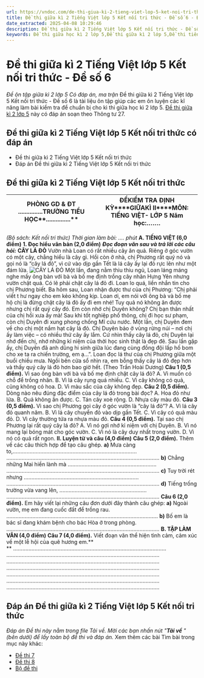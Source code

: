 ```yaml
---
url: https://vndoc.com/de-thi-giua-ki-2-tieng-viet-lop-5-ket-noi-tri-thuc-de-so-6-336648
title: Đề thi giữa kì 2 Tiếng Việt lớp 5 Kết nối tri thức - Đề số 6 - Đề ôn tập giữa kì 2 lớp 5 Có đáp án, ma trận - VnDoc.com
date_extracted: 2025-04-08 10:29:46
description: Đề thi giữa kì 2 Tiếng Việt lớp 5 Kết nối tri thức - Đề số 6 là tài liệu tham khảo bao gồm đáp án và bảng ma trận đề thi giúp các em học sinh ôn tập, ôn thi hiệu quả cho bài thi giữa học kì 2 lớp 5 đạt kết quả cao.
keywords: Đề thi giữa học kì 2 lớp 5,Đề thi giữa kì 2 lớp 5,Đề thi tiếng việt lớp 5 giữa học kì 2,đề thi giữa kì 2 môn tiếng việt lớp 5,Đề thi giữa học kì 2 môn Tiếng Việt lớp 5 theo Thông tư 27,Đề thi giữa học kì 2 môn tiếng việt lớp 5,đáp án đề thi giữa học kì 2 môn tiếng việt lớp 5,đề kiểm tra học kì 2 lớp 5 môn tiếng việt,Đề thi giữa học kì 2 lớp 5 Kết nối tri thức,Đề thi giữa học kì 2 lớp 5 môn Tiếng Việt Kết nối tri thức
---
```


# Đề thi giữa kì 2 Tiếng Việt lớp 5 Kết nối tri thức - Đề số 6
 _Đề ôn tập giữa kì 2 lớp 5 Có đáp án, ma trận_
Đề thi giữa kì 2 Tiếng Việt lớp 5 Kết nối tri thức - Đề số 6 là tài liệu ôn tập giúp các em ôn luyện các kĩ năng làm bài kiểm tra để chuẩn bị cho kì thi giữa học kì 2 lớp 5. [Đề thi giữa kì 2 lớp 5](<https://vndoc.com/de-thi-giua-ki-2-lop5>) này có đáp án soạn theo Thông tư 27.
## Đề thi giữa kì 2 Tiếng Việt lớp 5 Kết nối tri thức có đáp án
  * Đề thi giữa kì 2 Tiếng Việt lớp 5 Kết nối tri thức
  * Đáp án Đề thi giữa kì 2 Tiếng Việt lớp 5 Kết nối tri thức

## **Đề thi giữa kì 2 Tiếng Việt lớp 5 Kết nối tri thức**
PHÒNG GD & ĐT ...............**TRƯỜNG TIỂU HỌC****...............**| ******ĐỀ********KIỂM TRA ĐỊNH KỲ********GIỮA****KÌ I****I****MÔN: TIẾNG VIỆT- LỚP 5** Năm học:…….  
---|---  
_\(Bộ sách: Kết nối tri thức\)_
_Thời gian làm bài: .... phút_
**A. TIẾNG VIỆT \(6,0 điểm\)**
**1\. Đọc hiểu văn bản \(2,0 điểm\)**
**_Đọc đoạn văn sau và trả lời các câu hỏi:_**
**CÂY LÁ ĐỎ**
Vườn nhà Loan có rất nhiều cây ăn quả. Riêng ở góc vườn có một cây, chẳng hiểu là cây gì. Hồi còn ở nhà, chị Phương rất quý nó và gọi nó là “cây lá đỏ”, vì cứ vào dịp gần Tết là lá cây ấy lại đỏ rực lên như một đám lửa.
![CÂY LÁ ĐỎ](https://i.vdoc.vn/data/image/2025/02/19/de-thi-tieng-viet-lop-5-giua-ki-2-ket-noi-tri-thuc-256851.png)
Một lần, đang nằm thiu thiu ngủ, Loan láng máng nghe mấy ông bàn với bà và bố mẹ định trồng cây nhãn Hưng Yên nhưng vườn chật quá. Có lẽ phải chặt cây lá đỏ đi. Loan lo quá, liền nhắn tin cho chị Phương biết. Ba hôm sau, Loan nhận được thư của chị Phương: “Chị phải viết t hư ngay cho em kẻo không kịp. Loan ơi, em nói với ông bà và bố mẹ hộ chị là đừng chặt cây lá đỏ ấy đi em nhé\! Tuy quả nó không ăn được nhưng chị rất quý cây đó. Em còn nhớ chị Duyên không? Chị bạn thân nhất của chị hồi xưa ấy mà\! Sau khi tốt nghiệp phổ thông, chị đi học sư phạm, còn chị Duyên đi xung phong chống Mĩ cứu nước. Một lần, chị Duyên đem về cho chị một nắm hạt cây lá đỏ. Chị Duyên bảo ở vùng rừng núi – nơi chị ấy làm việc – có nhiều thứ cây ấy lắm. Cứ nhìn thấy cây lá đỏ, chị Duyên lại nhớ đến chị, nhớ những kỉ niệm của thời học sinh thật là đẹp đẽ. Sau lần gặp ấy, chị Duyên đã anh dũng hi sinh giữa lúc đang cùng đồng đội lấp hố bom cho xe ta ra chiến trường, em ạ…”.
Loan đọc lá thư của chị Phương giữa một buổi chiều mưa. Ngồi bên cửa sổ nhìn ra, em bỗng thấy cây lá đỏ đẹp hơn và thấy quý cây lá đỏ hơn bao giờ hết.
\(Theo Trần Hoài Dương\)
**Câu 1 \(0,5 điểm\).** Vì sao ông bàn với bà và bố mẹ định chặt cây lá đỏ?
A. Vì muốn có chỗ để trồng nhãn.
B. Vì lá cây rụng quá nhiều.
C. Vì cây không có quả, cũng không có hoa.
D. Vì màu sắc của cây không đẹp.
**Câu 2 \(0,5 điểm\).** Dòng nào nêu đúng đặc điểm của cây lá đỏ trong bài đọc?
A. Hoa đỏ như lửa.
B. Quả không ăn được.
C. Tán cây xoè rộng.
D. Nhựa cây màu đỏ.
**Câu 3 \(0,5 điểm\).** Vì sao chị Phương gọi cây ở góc vườn là “cây lá đỏ”?
A. Vì lá cây đỏ quanh năm.
B. Vì lá cây chuyển đỏ vào dịp gần Tết.
C. Vì cây có quả màu đỏ.
D. Vì cây thường tứa ra nhựa màu đỏ.
**Câu 4 \(0,5 điểm\).** Tại sao chị Phương lại rất quý cây lá đỏ?
A. Vì nó gợi nhớ kỉ niệm với chị Duyên.
B. Vì nó mang lại bóng mát cho góc vườn.
C. Vì nó là cây duy nhất trong vườn.
D. Vì nó có quả rất ngon.
**II. Luyện từ và câu \(4,0 điểm\)**
**Câu 5 \(2,0 điểm\).** Thêm vế các câu thích hợp để tạo câu ghép.
**a\)** Mưa càng to,………………………………………………………………………
……………………………………………………………………………………….
**b\)** Chẳng những Mai hiền lành mà ………………………………………………….
……………………………………………………………………………………….
**c\)** Tuy trời rét nhưng …………………………………………………………………
……………………………………………………………………………………….
**d\)** Tiếng trống trường vừa vang lên, …………………………………………………
……………………………………………………………………………………….
**Câu 6 \(2,0 điểm\).** Em hãy viết lại những câu đơn dưới đây thành câu ghép:
**a\)** Ngoài vườn, mẹ em đang cuốc đất để trồng rau.
………………………………………………………………………………………
**b\)** Bố em là bác sĩ đang khám bệnh cho bác Hòa ở trong phòng.
……………………………………………………………………………………….
**B. TẬP LÀM VĂN \(4,0 điểm\)**
**Câu 7 \(4,0 điểm\).** Viết đoạn văn thể hiện tình cảm, cảm xúc về một lễ hội của quê hương em.**  
**
……………………………………………………………………………………….
……………………………………………………………………………………….
……………………………………………………………………………………….
……………………………………………………………………………………….
……………………………………………………………………………………….
……………………………………………………………………………………….
……………………………………………………………………………………….
## **Đáp án Đề thi giữa kì 2 Tiếng Việt lớp 5 Kết nối tri thức**
 _Đáp án Đề thi này nằm trong file Tải về. Mời các bạn nhấn nút "**Tải về** " \(bên dưới\) để lấy toàn bộ đề thi và đáp án._
Xem thêm các bài Tìm bài trong mục này khác:
  * [Đề thi 7](</de-thi-giua-ki-2-tieng-viet-lop-5-ket-noi-tri-thuc-co-dap-an-337729>)
  * [Đề thi 8](</de-thi-giua-hoc-ki-2-tieng-viet-5-sach-ket-noi-tri-thuc-337735>)
  * [Bộ đề thi](</bo-de-thi-giua-ki-2-tieng-viet-lop-5-ket-noi-tri-thuc-336657>)

